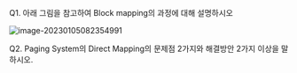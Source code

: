 Q1. 아래 그림을 참고하여 Block mapping의 과정에 대해 설명하시오

![image-20230105082354991](C:\Users\SSAFY\AppData\Roaming\Typora\typora-user-images\image-20230105082354991.png)



Q2. Paging System의 Direct Mapping의 문제점 2가지와 해결방안 2가지 이상을 말하시오.
